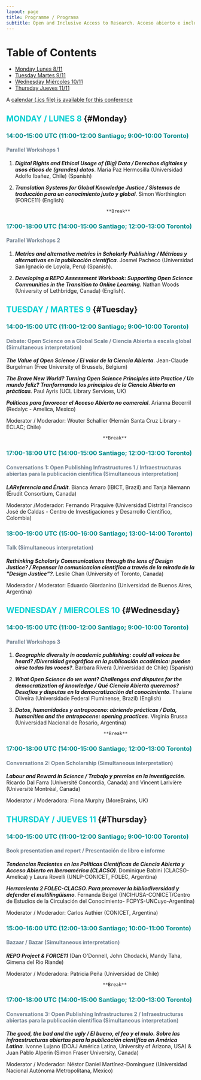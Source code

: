 ```yaml
---
layout: page
title: Programme / Programa
subtitle: Open and Inclusive Access to Research. Acceso abierto e inclusivo a la investigación. November/Noviembre 8-11, 2021
---
```


# Table of Contents
* [Monday Lunes 8/11](#Monday)
* [Tuesday Martes 9/11](#Tuesday)
* [Wednesday Miércoles 10/11](#Wednesday)
* [Thursday Jueves 11/11](#Thursday)

A [calendar (.ics file) is available for this conference](assets/img/OIAR.ics)


## <span style="color: DarkTurquoise;">MONDAY / LUNES 8</span> {#Monday}
### <span style="color: DarkCyan;">14:00-15:00 UTC (11:00-12:00 Santiago; 9:00-10:00 Toronto)</span>
#### <span style="color: SlateGray;">Parallel Workshops 1</span>
1. ***Digital Rights and Ethical Usage of (Big) Data / Derechos digitales y usos éticos de (grandes) datos***. Maria Paz Hermosilla (Universidad Adolfo Ibañez, Chile) (Spanish)

2. ***Translation Systems for Global Knowledge Justice / Sistemas de traducción para un conocimiento justo y  global***. Simon Worthington (FORCE11) (English)

                                         **Break**

### <span style="color: DarkCyan;">17:00-18:00 UTC (14:00-15:00 Santiago; 12:00-13:00 Toronto)</span>
#### <span style="color: SlateGray;">Parallel Workshops 2</span>

1. ***Metrics and alternative metrics in Scholarly Publishing / Métricas y alternativas en la publicación científica***. Josmel Pacheco (Universidad San Ignacio de Loyola, Peru) (Spanish).

2. ***Developing a REPO Assessment Workbook: Supporting Open Science Communities in the Transition to Online Learning***. Nathan Woods (University of Lethbridge, Canada) (English).




## <span style="color: DarkTurquoise;">TUESDAY / MARTES 9</span>  {#Tuesday} 
### <span style="color: DarkCyan;">14:00-15:00 UTC (11:00-12:00 Santiago; 9:00-10:00 Toronto)</span>
#### <span style="color: SlateGray;">Debate: Open Science on a Global Scale / Ciencia Abierta a escala global (Simultaneous interpretation)</span> 
***The Value of Open Science / El valor de la Ciencia Abierta***. Jean-Claude Burgelman (Free University of Brussels, Belgium)

***The Brave New World? Turning Open Science Principles into Practice / Un mundo feliz? Tranformando los principios de la Ciencia Abierta en prácticas***. Paul Ayris (UCL Library Services, UK)

***Políticas para favorecer el Acceso Abierto no comercial***. Arianna Becerril (Redalyc - Amelica, Mexico)

  Moderator / Moderador: Wouter Schallier (Hernán Santa Cruz Library - ECLAC; Chile)

                                        **Break**

### <span style="color: DarkCyan;">17:00-18:00 UTC (14:00-15:00 Santiago; 12:00-13:00 Toronto)</span>
#### <span style="color: SlateGray;">Conversations 1: Open Publishing Infrastructures 1 / Infraestructuras abiertas para la publicación científica (Simultaneous interpretation)</span>
***LAReferencia and Érudit***. Bianca Amaro (IBICT, Brazil) and Tanja Niemann (Érudit Consortium, Canada)

  Moderator /Moderador: Fernando Piraquive (Universidad Distrital Francisco José de Caldas - Centro de Investigaciones y Desarrollo Científico, Colombia)

### <span style="color: DarkCyan;">18:00-19:00 UTC (15:00-16:00 Santiago; 13:00-14:00 Toronto)</span>
#### <span style="color: SlateGray;">Talk (Simultaneous interpretation)</span>
***Rethinking Scholarly Communications through the lens of Design Justice? / Repensar la comunicacion científica a través de la mirada de la "Design Justice"?***. Leslie Chan (University of Toronto, Canada)

Moderador / Moderator: Eduardo Giordanino (Universidad de Buenos Aires, Argentina)



## <span style="color: DarkTurquoise;">WEDNESDAY / MIERCOLES 10</span>  {#Wednesday}
### <span style="color: DarkCyan;">14:00-15:00 UTC (11:00-12:00 Santiago; 9:00-10:00 Toronto)</span>
#### <span style="color: SlateGray;">Parallel Workshops 3</span>
1. ***Geographic diversity in academic publishing: could all voices be heard? /Diversidad geográfica en la publicación académica: pueden oirse todas las voces?***. Barbara Rivera (Universidad de Chile) (Spanish)

2. ***What Open Science do we want? Challenges and disputes for the democratization of knowledge / Qué Ciencia Abierta queremos? Desafíos y disputas en la democratización del conocimiento***. Thaiane Oliveira (Universidade Federal Fluminense, Brazil) (English)
    
3. ***Datos, humanidades y antropoceno: abriendo prácticas / Data, humanities and the antropocene: opening practices***. Virginia Brussa (Universidad Nacional de Rosario, Argentina)

                                        **Break**

### <span style="color: DarkCyan;">17:00-18:00 UTC (14:00-15:00 Santiago; 12:00-13:00 Toronto)</span>
#### <span style="color: SlateGray;">Conversations 2: Open Scholarship (Simultaneous interpretation)</span>
***Labour and Reward in Science / Trabajo y premios en la investigación***. Ricardo Dal Farra (Université Concordia, Canada) and Vincent Larivière (Université Montréal, Canada)

Moderator / Moderadora: Fiona Murphy (MoreBrains, UK)



## <span style="color: DarkTurquoise;">THURSDAY / JUEVES 11</span>  {#Thursday}
### <span style="color: DarkCyan;">14:00-15:00 UTC (11:00-12:00 Santiago; 9:00-10:00 Toronto)</span>
#### <span style="color: SlateGray;">Book presentation and report / Presentación de libro e informe </span> 
***Tendencias Recientes en las Políticas Científicas de Ciencia Abierta y Acceso Abierto en Iberoamérica (CLACSO)***. Dominique Babini (CLACSO-Amelica) y Laura Rovelli (UNLP-CONICET, FOLEC, Argentina)

***Herramienta 2 FOLEC-CLACSO. Para promover la bibliodiversidad y defender el multilingüismo***. Fernanda Beigel (INCIHUSA-CONICET/Centro de Estudios de la Circulación del Conocimiento- FCPYS-UNCuyo-Argentina)

  Moderator / Moderador: Carlos Authier (CONICET, Argentina)

### <span style="color: DarkCyan;">15:00-16:00 UTC (12:00-13:00 Santiago; 10:00-11:00 Toronto)</span>
#### <span style="color: SlateGray;">Bazaar / Bazar (Simultaneous interpretation)</span>
 ***REPO Project & FORCE11*** (Dan O'Donnell, John Chodacki, Mandy Taha, Gimena del Rio Riande)

  Moderator / Moderadora: Patricia Peña (Universidad de Chile)

                                        **Break**

### <span style="color: DarkCyan;">17:00-18:00 UTC (14:00-15:00 Santiago; 12:00-13:00 Toronto)</span>
#### <span style="color: SlateGray;">Conversations 3: Open Publishing Infrastructures 2 / Infraestructuras abiertas para la publicación científica (Simultaneous interpretation)</span> 
***The good, the bad and the ugly / El bueno, el feo y el malo. Sobre las infraestructuras abiertas para la publicación científica en América Latina***. Ivonne Lujano (DOAJ América Latina, University of Arizona, USA) & Juan Pablo Alperin (Simon Fraser University, Canada)

  Moderator / Moderador: Néstor Daniel Martínez-Domínguez (Universidad Nacional Autónoma Metropolitana, Mexico)


